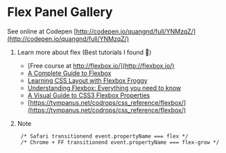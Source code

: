 # Flex Panel Gallery

See online at Codepen [http://codepen.io/quangnd/full/YNMzqZ/](http://codepen.io/quangnd/full/YNMzqZ/)

1. Learn more about flex (Best tutorials I found 🙌)

	* [Free course at http://flexbox.io/](http://flexbox.io/)
	* [A Complete Guide to Flexbox](https://css-tricks.com/snippets/css/a-guide-to-flexbox/) 
	* [Learning CSS Layout with Flexbox Froggy](http://flexboxfroggy.com/)
	* [Understanding Flexbox: Everything you need to know](https://medium.freecodecamp.com/understanding-flexbox-everything-you-need-to-know-b4013d4dc9af#.h63jv4dhu)
	* [A Visual Guide to CSS3 Flexbox Properties](https://scotch.io/tutorials/a-visual-guide-to-css3-flexbox-properties)
	* [https://tympanus.net/codrops/css_reference/flexbox/](https://tympanus.net/codrops/css_reference/flexbox/)

2. Note

   ```
    /* Safari transitionend event.propertyName === flex */
    /* Chrome + FF transitionend event.propertyName === flex-grow */
   ```
